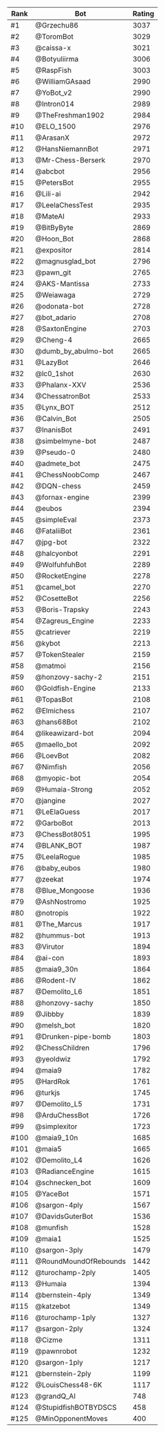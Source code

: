 Rank|Bot|Rating
---|---|---
#1|@Grzechu86|3037
#2|@ToromBot|3029
#3|@caissa-x|3021
#4|@Botyuliirma|3006
#5|@RaspFish|3003
#6|@WilliamGAsaad|2990
#7|@YoBot_v2|2990
#8|@Intron014|2989
#9|@TheFreshman1902|2984
#10|@ELO_1500|2976
#11|@ArasanX|2972
#12|@HansNiemannBot|2971
#13|@Mr-Chess-Berserk|2970
#14|@abcbot|2956
#15|@PetersBot|2955
#16|@Lili-ai|2942
#17|@LeelaChessTest|2935
#18|@MateAI|2933
#19|@BitByByte|2869
#20|@Hoon_Bot|2868
#21|@expositor|2814
#22|@magnusglad_bot|2796
#23|@pawn_git|2765
#24|@AKS-Mantissa|2733
#25|@Weiawaga|2729
#26|@odonata-bot|2728
#27|@bot_adario|2708
#28|@SaxtonEngine|2703
#29|@Cheng-4|2665
#30|@dumb_by_abulmo-bot|2665
#31|@LazyBot|2646
#32|@lc0_1shot|2630
#33|@Phalanx-XXV|2536
#34|@ChessatronBot|2533
#35|@Lynx_BOT|2512
#36|@Calvin_Bot|2505
#37|@InanisBot|2491
#38|@simbelmyne-bot|2487
#39|@Pseudo-0|2480
#40|@admete_bot|2475
#41|@ChessNoobComp|2467
#42|@DQN-chess|2459
#43|@fornax-engine|2399
#44|@eubos|2394
#45|@simpleEval|2373
#46|@FataliiBot|2361
#47|@jpg-bot|2322
#48|@halcyonbot|2291
#49|@WolfuhfuhBot|2289
#50|@RocketEngine|2278
#51|@camel_bot|2270
#52|@CosetteBot|2256
#53|@Boris-Trapsky|2243
#54|@Zagreus_Engine|2233
#55|@catriever|2219
#56|@kybot|2213
#57|@TokenStealer|2159
#58|@matmoi|2156
#59|@honzovy-sachy-2|2151
#60|@Goldfish-Engine|2133
#61|@TopasBot|2108
#62|@Elmichess|2107
#63|@hans68Bot|2102
#64|@likeawizard-bot|2094
#65|@maello_bot|2092
#66|@LoevBot|2082
#67|@Nimfish|2056
#68|@myopic-bot|2054
#69|@Humaia-Strong|2052
#70|@jangine|2027
#71|@LeElaGuess|2017
#72|@GarboBot|2013
#73|@ChessBot8051|1995
#74|@BLANK_BOT|1987
#75|@LeelaRogue|1985
#76|@baby_eubos|1980
#77|@zeekat|1974
#78|@Blue_Mongoose|1936
#79|@AshNostromo|1925
#80|@notropis|1922
#81|@The_Marcus|1917
#82|@hummus-bot|1913
#83|@Virutor|1894
#84|@ai-con|1893
#85|@maia9_30n|1864
#86|@Rodent-IV|1862
#87|@Demolito_L6|1851
#88|@honzovy-sachy|1850
#89|@Jibbby|1839
#90|@melsh_bot|1820
#91|@Drunken-pipe-bomb|1803
#92|@ChessChildren|1796
#93|@yeoldwiz|1792
#94|@maia9|1782
#95|@HardRok|1761
#96|@turkjs|1745
#97|@Demolito_L5|1731
#98|@ArduChessBot|1726
#99|@simplexitor|1723
#100|@maia9_10n|1685
#101|@maia5|1665
#102|@Demolito_L4|1626
#103|@RadianceEngine|1615
#104|@schnecken_bot|1609
#105|@YaceBot|1571
#106|@sargon-4ply|1567
#107|@DavidsGuterBot|1536
#108|@munfish|1528
#109|@maia1|1525
#110|@sargon-3ply|1479
#111|@RoundMoundOfRebounds|1442
#112|@turochamp-2ply|1405
#113|@Humaia|1394
#114|@bernstein-4ply|1349
#115|@katzebot|1349
#116|@turochamp-1ply|1327
#117|@sargon-2ply|1324
#118|@Cizme|1311
#119|@pawnrobot|1232
#120|@sargon-1ply|1217
#121|@bernstein-2ply|1199
#122|@LouisChess48-6K|1117
#123|@grandQ_AI|748
#124|@StupidfishBOTBYDSCS|458
#125|@MinOpponentMoves|400
